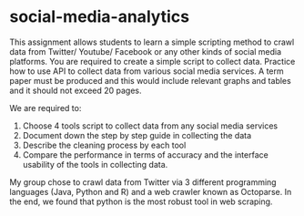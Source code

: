 # social-media-analytics

This assignment allows students to learn a simple scripting method to crawl data from Twitter/ Youtube/ Facebook or any other kinds of social media platforms. You are required to create a simple script to collect data. Practice how to use API to collect data from various social media services. A term paper must be produced and this would include relevant graphs and tables and it should not exceed 20 pages.

We are required to:
1. Choose 4 tools script to collect data from any social media services
2. Document down the step by step guide in collecting the data
3. Describe the cleaning process by each tool
4. Compare the performance in terms of accuracy and the interface usability of the tools in collecting data.

My group chose to crawl data from Twitter via 3 different programming languages (Java, Python and R) and a web crawler known as Octoparse. In the end, we found that python is the most robust tool in web scraping.
